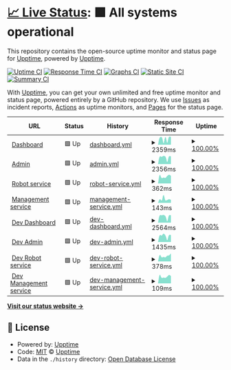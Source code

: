 # [📈 Live Status](https://demo.upptime.js.org): <!--live status--> **🟩 All systems operational**

This repository contains the open-source uptime monitor and status page for [Upptime](https://upptime.js.org), powered by [Upptime](https://github.com/upptime/upptime).

[![Uptime CI](https://github.com/trinitisolutions/srs-uptime-monitor/workflows/Uptime%20CI/badge.svg)](https://github.com/trinitisolutions/srs-uptime-monitor/actions?query=workflow%3A%22Uptime+CI%22)
[![Response Time CI](https://github.com/trinitisolutions/srs-uptime-monitor/workflows/Response%20Time%20CI/badge.svg)](https://github.com/trinitisolutions/srs-uptime-monitor/actions?query=workflow%3A%22Response+Time+CI%22)
[![Graphs CI](https://github.com/trinitisolutions/srs-uptime-monitor/workflows/Graphs%20CI/badge.svg)](https://github.com/trinitisolutions/srs-uptime-monitor/actions?query=workflow%3A%22Graphs+CI%22)
[![Static Site CI](https://github.com/trinitisolutions/srs-uptime-monitor/workflows/Static%20Site%20CI/badge.svg)](https://github.com/trinitisolutions/srs-uptime-monitor/actions?query=workflow%3A%22Static+Site+CI%22)
[![Summary CI](https://github.com/trinitisolutions/srs-uptime-monitor/workflows/Summary%20CI/badge.svg)](https://github.com/trinitisolutions/srs-uptime-monitor/actions?query=workflow%3A%22Summary+CI%22)

With [Upptime](https://upptime.js.org), you can get your own unlimited and free uptime monitor and status page, powered entirely by a GitHub repository. We use [Issues](https://github.com/upptime/upptime/issues) as incident reports, [Actions](https://github.com/trinitisolutions/srs-uptime-monitor/actions) as uptime monitors, and [Pages](https://demo.upptime.js.org) for the status page.

<!--start: status pages-->
<!-- This summary is generated by Upptime (https://github.com/upptime/upptime) -->
<!-- Do not edit this manually, your changes will be overwritten -->
<!-- prettier-ignore -->
| URL | Status | History | Response Time | Uptime |
| --- | ------ | ------- | ------------- | ------ |
| <img alt="" src="https://icons.duckduckgo.com/ip3/robot-maatje.com.ico" height="13"> [Dashboard](https://robot-maatje.com/status) | 🟩 Up | [dashboard.yml](https://github.com/trinitisolutions/srs-uptime-monitor/commits/HEAD/history/dashboard.yml) | <details><summary><img alt="Response time graph" src="./graphs/dashboard/response-time-week.png" height="20"> 2359ms</summary><br><a href="https://trinitisolutions.github.io/srs-uptime-monitor/history/dashboard"><img alt="Response time 2903" src="https://img.shields.io/endpoint?url=https%3A%2F%2Fraw.githubusercontent.com%2Ftrinitisolutions%2Fsrs-uptime-monitor%2FHEAD%2Fapi%2Fdashboard%2Fresponse-time.json"></a><br><a href="https://trinitisolutions.github.io/srs-uptime-monitor/history/dashboard"><img alt="24-hour response time 3154" src="https://img.shields.io/endpoint?url=https%3A%2F%2Fraw.githubusercontent.com%2Ftrinitisolutions%2Fsrs-uptime-monitor%2FHEAD%2Fapi%2Fdashboard%2Fresponse-time-day.json"></a><br><a href="https://trinitisolutions.github.io/srs-uptime-monitor/history/dashboard"><img alt="7-day response time 2359" src="https://img.shields.io/endpoint?url=https%3A%2F%2Fraw.githubusercontent.com%2Ftrinitisolutions%2Fsrs-uptime-monitor%2FHEAD%2Fapi%2Fdashboard%2Fresponse-time-week.json"></a><br><a href="https://trinitisolutions.github.io/srs-uptime-monitor/history/dashboard"><img alt="30-day response time 2942" src="https://img.shields.io/endpoint?url=https%3A%2F%2Fraw.githubusercontent.com%2Ftrinitisolutions%2Fsrs-uptime-monitor%2FHEAD%2Fapi%2Fdashboard%2Fresponse-time-month.json"></a><br><a href="https://trinitisolutions.github.io/srs-uptime-monitor/history/dashboard"><img alt="1-year response time 3232" src="https://img.shields.io/endpoint?url=https%3A%2F%2Fraw.githubusercontent.com%2Ftrinitisolutions%2Fsrs-uptime-monitor%2FHEAD%2Fapi%2Fdashboard%2Fresponse-time-year.json"></a></details> | <details><summary><a href="https://trinitisolutions.github.io/srs-uptime-monitor/history/dashboard">100.00%</a></summary><a href="https://trinitisolutions.github.io/srs-uptime-monitor/history/dashboard"><img alt="All-time uptime 99.99%" src="https://img.shields.io/endpoint?url=https%3A%2F%2Fraw.githubusercontent.com%2Ftrinitisolutions%2Fsrs-uptime-monitor%2FHEAD%2Fapi%2Fdashboard%2Fuptime.json"></a><br><a href="https://trinitisolutions.github.io/srs-uptime-monitor/history/dashboard"><img alt="24-hour uptime 100.00%" src="https://img.shields.io/endpoint?url=https%3A%2F%2Fraw.githubusercontent.com%2Ftrinitisolutions%2Fsrs-uptime-monitor%2FHEAD%2Fapi%2Fdashboard%2Fuptime-day.json"></a><br><a href="https://trinitisolutions.github.io/srs-uptime-monitor/history/dashboard"><img alt="7-day uptime 100.00%" src="https://img.shields.io/endpoint?url=https%3A%2F%2Fraw.githubusercontent.com%2Ftrinitisolutions%2Fsrs-uptime-monitor%2FHEAD%2Fapi%2Fdashboard%2Fuptime-week.json"></a><br><a href="https://trinitisolutions.github.io/srs-uptime-monitor/history/dashboard"><img alt="30-day uptime 100.00%" src="https://img.shields.io/endpoint?url=https%3A%2F%2Fraw.githubusercontent.com%2Ftrinitisolutions%2Fsrs-uptime-monitor%2FHEAD%2Fapi%2Fdashboard%2Fuptime-month.json"></a><br><a href="https://trinitisolutions.github.io/srs-uptime-monitor/history/dashboard"><img alt="1-year uptime 99.99%" src="https://img.shields.io/endpoint?url=https%3A%2F%2Fraw.githubusercontent.com%2Ftrinitisolutions%2Fsrs-uptime-monitor%2FHEAD%2Fapi%2Fdashboard%2Fuptime-year.json"></a></details>
| <img alt="" src="https://icons.duckduckgo.com/ip3/admin.robot-maatje.com.ico" height="13"> [Admin](https://admin.robot-maatje.com/status) | 🟩 Up | [admin.yml](https://github.com/trinitisolutions/srs-uptime-monitor/commits/HEAD/history/admin.yml) | <details><summary><img alt="Response time graph" src="./graphs/admin/response-time-week.png" height="20"> 2356ms</summary><br><a href="https://trinitisolutions.github.io/srs-uptime-monitor/history/admin"><img alt="Response time 1832" src="https://img.shields.io/endpoint?url=https%3A%2F%2Fraw.githubusercontent.com%2Ftrinitisolutions%2Fsrs-uptime-monitor%2FHEAD%2Fapi%2Fadmin%2Fresponse-time.json"></a><br><a href="https://trinitisolutions.github.io/srs-uptime-monitor/history/admin"><img alt="24-hour response time 2684" src="https://img.shields.io/endpoint?url=https%3A%2F%2Fraw.githubusercontent.com%2Ftrinitisolutions%2Fsrs-uptime-monitor%2FHEAD%2Fapi%2Fadmin%2Fresponse-time-day.json"></a><br><a href="https://trinitisolutions.github.io/srs-uptime-monitor/history/admin"><img alt="7-day response time 2356" src="https://img.shields.io/endpoint?url=https%3A%2F%2Fraw.githubusercontent.com%2Ftrinitisolutions%2Fsrs-uptime-monitor%2FHEAD%2Fapi%2Fadmin%2Fresponse-time-week.json"></a><br><a href="https://trinitisolutions.github.io/srs-uptime-monitor/history/admin"><img alt="30-day response time 2532" src="https://img.shields.io/endpoint?url=https%3A%2F%2Fraw.githubusercontent.com%2Ftrinitisolutions%2Fsrs-uptime-monitor%2FHEAD%2Fapi%2Fadmin%2Fresponse-time-month.json"></a><br><a href="https://trinitisolutions.github.io/srs-uptime-monitor/history/admin"><img alt="1-year response time 1980" src="https://img.shields.io/endpoint?url=https%3A%2F%2Fraw.githubusercontent.com%2Ftrinitisolutions%2Fsrs-uptime-monitor%2FHEAD%2Fapi%2Fadmin%2Fresponse-time-year.json"></a></details> | <details><summary><a href="https://trinitisolutions.github.io/srs-uptime-monitor/history/admin">100.00%</a></summary><a href="https://trinitisolutions.github.io/srs-uptime-monitor/history/admin"><img alt="All-time uptime 99.99%" src="https://img.shields.io/endpoint?url=https%3A%2F%2Fraw.githubusercontent.com%2Ftrinitisolutions%2Fsrs-uptime-monitor%2FHEAD%2Fapi%2Fadmin%2Fuptime.json"></a><br><a href="https://trinitisolutions.github.io/srs-uptime-monitor/history/admin"><img alt="24-hour uptime 100.00%" src="https://img.shields.io/endpoint?url=https%3A%2F%2Fraw.githubusercontent.com%2Ftrinitisolutions%2Fsrs-uptime-monitor%2FHEAD%2Fapi%2Fadmin%2Fuptime-day.json"></a><br><a href="https://trinitisolutions.github.io/srs-uptime-monitor/history/admin"><img alt="7-day uptime 100.00%" src="https://img.shields.io/endpoint?url=https%3A%2F%2Fraw.githubusercontent.com%2Ftrinitisolutions%2Fsrs-uptime-monitor%2FHEAD%2Fapi%2Fadmin%2Fuptime-week.json"></a><br><a href="https://trinitisolutions.github.io/srs-uptime-monitor/history/admin"><img alt="30-day uptime 100.00%" src="https://img.shields.io/endpoint?url=https%3A%2F%2Fraw.githubusercontent.com%2Ftrinitisolutions%2Fsrs-uptime-monitor%2FHEAD%2Fapi%2Fadmin%2Fuptime-month.json"></a><br><a href="https://trinitisolutions.github.io/srs-uptime-monitor/history/admin"><img alt="1-year uptime 99.99%" src="https://img.shields.io/endpoint?url=https%3A%2F%2Fraw.githubusercontent.com%2Ftrinitisolutions%2Fsrs-uptime-monitor%2FHEAD%2Fapi%2Fadmin%2Fuptime-year.json"></a></details>
| <img alt="" src="https://icons.duckduckgo.com/ip3/srs.trinitisolutions.nl.ico" height="13"> [Robot service](https://srs.trinitisolutions.nl/api/robots) | 🟩 Up | [robot-service.yml](https://github.com/trinitisolutions/srs-uptime-monitor/commits/HEAD/history/robot-service.yml) | <details><summary><img alt="Response time graph" src="./graphs/robot-service/response-time-week.png" height="20"> 362ms</summary><br><a href="https://trinitisolutions.github.io/srs-uptime-monitor/history/robot-service"><img alt="Response time 441" src="https://img.shields.io/endpoint?url=https%3A%2F%2Fraw.githubusercontent.com%2Ftrinitisolutions%2Fsrs-uptime-monitor%2FHEAD%2Fapi%2Frobot-service%2Fresponse-time.json"></a><br><a href="https://trinitisolutions.github.io/srs-uptime-monitor/history/robot-service"><img alt="24-hour response time 398" src="https://img.shields.io/endpoint?url=https%3A%2F%2Fraw.githubusercontent.com%2Ftrinitisolutions%2Fsrs-uptime-monitor%2FHEAD%2Fapi%2Frobot-service%2Fresponse-time-day.json"></a><br><a href="https://trinitisolutions.github.io/srs-uptime-monitor/history/robot-service"><img alt="7-day response time 362" src="https://img.shields.io/endpoint?url=https%3A%2F%2Fraw.githubusercontent.com%2Ftrinitisolutions%2Fsrs-uptime-monitor%2FHEAD%2Fapi%2Frobot-service%2Fresponse-time-week.json"></a><br><a href="https://trinitisolutions.github.io/srs-uptime-monitor/history/robot-service"><img alt="30-day response time 446" src="https://img.shields.io/endpoint?url=https%3A%2F%2Fraw.githubusercontent.com%2Ftrinitisolutions%2Fsrs-uptime-monitor%2FHEAD%2Fapi%2Frobot-service%2Fresponse-time-month.json"></a><br><a href="https://trinitisolutions.github.io/srs-uptime-monitor/history/robot-service"><img alt="1-year response time 458" src="https://img.shields.io/endpoint?url=https%3A%2F%2Fraw.githubusercontent.com%2Ftrinitisolutions%2Fsrs-uptime-monitor%2FHEAD%2Fapi%2Frobot-service%2Fresponse-time-year.json"></a></details> | <details><summary><a href="https://trinitisolutions.github.io/srs-uptime-monitor/history/robot-service">100.00%</a></summary><a href="https://trinitisolutions.github.io/srs-uptime-monitor/history/robot-service"><img alt="All-time uptime 99.93%" src="https://img.shields.io/endpoint?url=https%3A%2F%2Fraw.githubusercontent.com%2Ftrinitisolutions%2Fsrs-uptime-monitor%2FHEAD%2Fapi%2Frobot-service%2Fuptime.json"></a><br><a href="https://trinitisolutions.github.io/srs-uptime-monitor/history/robot-service"><img alt="24-hour uptime 100.00%" src="https://img.shields.io/endpoint?url=https%3A%2F%2Fraw.githubusercontent.com%2Ftrinitisolutions%2Fsrs-uptime-monitor%2FHEAD%2Fapi%2Frobot-service%2Fuptime-day.json"></a><br><a href="https://trinitisolutions.github.io/srs-uptime-monitor/history/robot-service"><img alt="7-day uptime 100.00%" src="https://img.shields.io/endpoint?url=https%3A%2F%2Fraw.githubusercontent.com%2Ftrinitisolutions%2Fsrs-uptime-monitor%2FHEAD%2Fapi%2Frobot-service%2Fuptime-week.json"></a><br><a href="https://trinitisolutions.github.io/srs-uptime-monitor/history/robot-service"><img alt="30-day uptime 100.00%" src="https://img.shields.io/endpoint?url=https%3A%2F%2Fraw.githubusercontent.com%2Ftrinitisolutions%2Fsrs-uptime-monitor%2FHEAD%2Fapi%2Frobot-service%2Fuptime-month.json"></a><br><a href="https://trinitisolutions.github.io/srs-uptime-monitor/history/robot-service"><img alt="1-year uptime 99.99%" src="https://img.shields.io/endpoint?url=https%3A%2F%2Fraw.githubusercontent.com%2Ftrinitisolutions%2Fsrs-uptime-monitor%2FHEAD%2Fapi%2Frobot-service%2Fuptime-year.json"></a></details>
| <img alt="" src="https://icons.duckduckgo.com/ip3/srs.trinitisolutions.nl.ico" height="13"> [Management service](https://srs.trinitisolutions.nl/api/customers) | 🟩 Up | [management-service.yml](https://github.com/trinitisolutions/srs-uptime-monitor/commits/HEAD/history/management-service.yml) | <details><summary><img alt="Response time graph" src="./graphs/management-service/response-time-week.png" height="20"> 143ms</summary><br><a href="https://trinitisolutions.github.io/srs-uptime-monitor/history/management-service"><img alt="Response time 155" src="https://img.shields.io/endpoint?url=https%3A%2F%2Fraw.githubusercontent.com%2Ftrinitisolutions%2Fsrs-uptime-monitor%2FHEAD%2Fapi%2Fmanagement-service%2Fresponse-time.json"></a><br><a href="https://trinitisolutions.github.io/srs-uptime-monitor/history/management-service"><img alt="24-hour response time 118" src="https://img.shields.io/endpoint?url=https%3A%2F%2Fraw.githubusercontent.com%2Ftrinitisolutions%2Fsrs-uptime-monitor%2FHEAD%2Fapi%2Fmanagement-service%2Fresponse-time-day.json"></a><br><a href="https://trinitisolutions.github.io/srs-uptime-monitor/history/management-service"><img alt="7-day response time 143" src="https://img.shields.io/endpoint?url=https%3A%2F%2Fraw.githubusercontent.com%2Ftrinitisolutions%2Fsrs-uptime-monitor%2FHEAD%2Fapi%2Fmanagement-service%2Fresponse-time-week.json"></a><br><a href="https://trinitisolutions.github.io/srs-uptime-monitor/history/management-service"><img alt="30-day response time 154" src="https://img.shields.io/endpoint?url=https%3A%2F%2Fraw.githubusercontent.com%2Ftrinitisolutions%2Fsrs-uptime-monitor%2FHEAD%2Fapi%2Fmanagement-service%2Fresponse-time-month.json"></a><br><a href="https://trinitisolutions.github.io/srs-uptime-monitor/history/management-service"><img alt="1-year response time 128" src="https://img.shields.io/endpoint?url=https%3A%2F%2Fraw.githubusercontent.com%2Ftrinitisolutions%2Fsrs-uptime-monitor%2FHEAD%2Fapi%2Fmanagement-service%2Fresponse-time-year.json"></a></details> | <details><summary><a href="https://trinitisolutions.github.io/srs-uptime-monitor/history/management-service">100.00%</a></summary><a href="https://trinitisolutions.github.io/srs-uptime-monitor/history/management-service"><img alt="All-time uptime 99.93%" src="https://img.shields.io/endpoint?url=https%3A%2F%2Fraw.githubusercontent.com%2Ftrinitisolutions%2Fsrs-uptime-monitor%2FHEAD%2Fapi%2Fmanagement-service%2Fuptime.json"></a><br><a href="https://trinitisolutions.github.io/srs-uptime-monitor/history/management-service"><img alt="24-hour uptime 100.00%" src="https://img.shields.io/endpoint?url=https%3A%2F%2Fraw.githubusercontent.com%2Ftrinitisolutions%2Fsrs-uptime-monitor%2FHEAD%2Fapi%2Fmanagement-service%2Fuptime-day.json"></a><br><a href="https://trinitisolutions.github.io/srs-uptime-monitor/history/management-service"><img alt="7-day uptime 100.00%" src="https://img.shields.io/endpoint?url=https%3A%2F%2Fraw.githubusercontent.com%2Ftrinitisolutions%2Fsrs-uptime-monitor%2FHEAD%2Fapi%2Fmanagement-service%2Fuptime-week.json"></a><br><a href="https://trinitisolutions.github.io/srs-uptime-monitor/history/management-service"><img alt="30-day uptime 100.00%" src="https://img.shields.io/endpoint?url=https%3A%2F%2Fraw.githubusercontent.com%2Ftrinitisolutions%2Fsrs-uptime-monitor%2FHEAD%2Fapi%2Fmanagement-service%2Fuptime-month.json"></a><br><a href="https://trinitisolutions.github.io/srs-uptime-monitor/history/management-service"><img alt="1-year uptime 99.97%" src="https://img.shields.io/endpoint?url=https%3A%2F%2Fraw.githubusercontent.com%2Ftrinitisolutions%2Fsrs-uptime-monitor%2FHEAD%2Fapi%2Fmanagement-service%2Fuptime-year.json"></a></details>
| <img alt="" src="https://icons.duckduckgo.com/ip3/dashboard.srs.appset.nl.ico" height="13"> [Dev Dashboard](https://dashboard.srs.appset.nl/status) | 🟩 Up | [dev-dashboard.yml](https://github.com/trinitisolutions/srs-uptime-monitor/commits/HEAD/history/dev-dashboard.yml) | <details><summary><img alt="Response time graph" src="./graphs/dev-dashboard/response-time-week.png" height="20"> 2564ms</summary><br><a href="https://trinitisolutions.github.io/srs-uptime-monitor/history/dev-dashboard"><img alt="Response time 2942" src="https://img.shields.io/endpoint?url=https%3A%2F%2Fraw.githubusercontent.com%2Ftrinitisolutions%2Fsrs-uptime-monitor%2FHEAD%2Fapi%2Fdev-dashboard%2Fresponse-time.json"></a><br><a href="https://trinitisolutions.github.io/srs-uptime-monitor/history/dev-dashboard"><img alt="24-hour response time 2991" src="https://img.shields.io/endpoint?url=https%3A%2F%2Fraw.githubusercontent.com%2Ftrinitisolutions%2Fsrs-uptime-monitor%2FHEAD%2Fapi%2Fdev-dashboard%2Fresponse-time-day.json"></a><br><a href="https://trinitisolutions.github.io/srs-uptime-monitor/history/dev-dashboard"><img alt="7-day response time 2564" src="https://img.shields.io/endpoint?url=https%3A%2F%2Fraw.githubusercontent.com%2Ftrinitisolutions%2Fsrs-uptime-monitor%2FHEAD%2Fapi%2Fdev-dashboard%2Fresponse-time-week.json"></a><br><a href="https://trinitisolutions.github.io/srs-uptime-monitor/history/dev-dashboard"><img alt="30-day response time 3132" src="https://img.shields.io/endpoint?url=https%3A%2F%2Fraw.githubusercontent.com%2Ftrinitisolutions%2Fsrs-uptime-monitor%2FHEAD%2Fapi%2Fdev-dashboard%2Fresponse-time-month.json"></a><br><a href="https://trinitisolutions.github.io/srs-uptime-monitor/history/dev-dashboard"><img alt="1-year response time 3289" src="https://img.shields.io/endpoint?url=https%3A%2F%2Fraw.githubusercontent.com%2Ftrinitisolutions%2Fsrs-uptime-monitor%2FHEAD%2Fapi%2Fdev-dashboard%2Fresponse-time-year.json"></a></details> | <details><summary><a href="https://trinitisolutions.github.io/srs-uptime-monitor/history/dev-dashboard">100.00%</a></summary><a href="https://trinitisolutions.github.io/srs-uptime-monitor/history/dev-dashboard"><img alt="All-time uptime 99.86%" src="https://img.shields.io/endpoint?url=https%3A%2F%2Fraw.githubusercontent.com%2Ftrinitisolutions%2Fsrs-uptime-monitor%2FHEAD%2Fapi%2Fdev-dashboard%2Fuptime.json"></a><br><a href="https://trinitisolutions.github.io/srs-uptime-monitor/history/dev-dashboard"><img alt="24-hour uptime 100.00%" src="https://img.shields.io/endpoint?url=https%3A%2F%2Fraw.githubusercontent.com%2Ftrinitisolutions%2Fsrs-uptime-monitor%2FHEAD%2Fapi%2Fdev-dashboard%2Fuptime-day.json"></a><br><a href="https://trinitisolutions.github.io/srs-uptime-monitor/history/dev-dashboard"><img alt="7-day uptime 100.00%" src="https://img.shields.io/endpoint?url=https%3A%2F%2Fraw.githubusercontent.com%2Ftrinitisolutions%2Fsrs-uptime-monitor%2FHEAD%2Fapi%2Fdev-dashboard%2Fuptime-week.json"></a><br><a href="https://trinitisolutions.github.io/srs-uptime-monitor/history/dev-dashboard"><img alt="30-day uptime 100.00%" src="https://img.shields.io/endpoint?url=https%3A%2F%2Fraw.githubusercontent.com%2Ftrinitisolutions%2Fsrs-uptime-monitor%2FHEAD%2Fapi%2Fdev-dashboard%2Fuptime-month.json"></a><br><a href="https://trinitisolutions.github.io/srs-uptime-monitor/history/dev-dashboard"><img alt="1-year uptime 99.82%" src="https://img.shields.io/endpoint?url=https%3A%2F%2Fraw.githubusercontent.com%2Ftrinitisolutions%2Fsrs-uptime-monitor%2FHEAD%2Fapi%2Fdev-dashboard%2Fuptime-year.json"></a></details>
| <img alt="" src="https://icons.duckduckgo.com/ip3/admin.srs.appset.nl.ico" height="13"> [Dev Admin](https://admin.srs.appset.nl/status) | 🟩 Up | [dev-admin.yml](https://github.com/trinitisolutions/srs-uptime-monitor/commits/HEAD/history/dev-admin.yml) | <details><summary><img alt="Response time graph" src="./graphs/dev-admin/response-time-week.png" height="20"> 1435ms</summary><br><a href="https://trinitisolutions.github.io/srs-uptime-monitor/history/dev-admin"><img alt="Response time 1580" src="https://img.shields.io/endpoint?url=https%3A%2F%2Fraw.githubusercontent.com%2Ftrinitisolutions%2Fsrs-uptime-monitor%2FHEAD%2Fapi%2Fdev-admin%2Fresponse-time.json"></a><br><a href="https://trinitisolutions.github.io/srs-uptime-monitor/history/dev-admin"><img alt="24-hour response time 1620" src="https://img.shields.io/endpoint?url=https%3A%2F%2Fraw.githubusercontent.com%2Ftrinitisolutions%2Fsrs-uptime-monitor%2FHEAD%2Fapi%2Fdev-admin%2Fresponse-time-day.json"></a><br><a href="https://trinitisolutions.github.io/srs-uptime-monitor/history/dev-admin"><img alt="7-day response time 1435" src="https://img.shields.io/endpoint?url=https%3A%2F%2Fraw.githubusercontent.com%2Ftrinitisolutions%2Fsrs-uptime-monitor%2FHEAD%2Fapi%2Fdev-admin%2Fresponse-time-week.json"></a><br><a href="https://trinitisolutions.github.io/srs-uptime-monitor/history/dev-admin"><img alt="30-day response time 1809" src="https://img.shields.io/endpoint?url=https%3A%2F%2Fraw.githubusercontent.com%2Ftrinitisolutions%2Fsrs-uptime-monitor%2FHEAD%2Fapi%2Fdev-admin%2Fresponse-time-month.json"></a><br><a href="https://trinitisolutions.github.io/srs-uptime-monitor/history/dev-admin"><img alt="1-year response time 1738" src="https://img.shields.io/endpoint?url=https%3A%2F%2Fraw.githubusercontent.com%2Ftrinitisolutions%2Fsrs-uptime-monitor%2FHEAD%2Fapi%2Fdev-admin%2Fresponse-time-year.json"></a></details> | <details><summary><a href="https://trinitisolutions.github.io/srs-uptime-monitor/history/dev-admin">100.00%</a></summary><a href="https://trinitisolutions.github.io/srs-uptime-monitor/history/dev-admin"><img alt="All-time uptime 99.89%" src="https://img.shields.io/endpoint?url=https%3A%2F%2Fraw.githubusercontent.com%2Ftrinitisolutions%2Fsrs-uptime-monitor%2FHEAD%2Fapi%2Fdev-admin%2Fuptime.json"></a><br><a href="https://trinitisolutions.github.io/srs-uptime-monitor/history/dev-admin"><img alt="24-hour uptime 100.00%" src="https://img.shields.io/endpoint?url=https%3A%2F%2Fraw.githubusercontent.com%2Ftrinitisolutions%2Fsrs-uptime-monitor%2FHEAD%2Fapi%2Fdev-admin%2Fuptime-day.json"></a><br><a href="https://trinitisolutions.github.io/srs-uptime-monitor/history/dev-admin"><img alt="7-day uptime 100.00%" src="https://img.shields.io/endpoint?url=https%3A%2F%2Fraw.githubusercontent.com%2Ftrinitisolutions%2Fsrs-uptime-monitor%2FHEAD%2Fapi%2Fdev-admin%2Fuptime-week.json"></a><br><a href="https://trinitisolutions.github.io/srs-uptime-monitor/history/dev-admin"><img alt="30-day uptime 100.00%" src="https://img.shields.io/endpoint?url=https%3A%2F%2Fraw.githubusercontent.com%2Ftrinitisolutions%2Fsrs-uptime-monitor%2FHEAD%2Fapi%2Fdev-admin%2Fuptime-month.json"></a><br><a href="https://trinitisolutions.github.io/srs-uptime-monitor/history/dev-admin"><img alt="1-year uptime 99.85%" src="https://img.shields.io/endpoint?url=https%3A%2F%2Fraw.githubusercontent.com%2Ftrinitisolutions%2Fsrs-uptime-monitor%2FHEAD%2Fapi%2Fdev-admin%2Fuptime-year.json"></a></details>
| <img alt="" src="https://icons.duckduckgo.com/ip3/srs.appset.nl.ico" height="13"> [Dev Robot service](https://srs.appset.nl/api/robots) | 🟩 Up | [dev-robot-service.yml](https://github.com/trinitisolutions/srs-uptime-monitor/commits/HEAD/history/dev-robot-service.yml) | <details><summary><img alt="Response time graph" src="./graphs/dev-robot-service/response-time-week.png" height="20"> 378ms</summary><br><a href="https://trinitisolutions.github.io/srs-uptime-monitor/history/dev-robot-service"><img alt="Response time 384" src="https://img.shields.io/endpoint?url=https%3A%2F%2Fraw.githubusercontent.com%2Ftrinitisolutions%2Fsrs-uptime-monitor%2FHEAD%2Fapi%2Fdev-robot-service%2Fresponse-time.json"></a><br><a href="https://trinitisolutions.github.io/srs-uptime-monitor/history/dev-robot-service"><img alt="24-hour response time 547" src="https://img.shields.io/endpoint?url=https%3A%2F%2Fraw.githubusercontent.com%2Ftrinitisolutions%2Fsrs-uptime-monitor%2FHEAD%2Fapi%2Fdev-robot-service%2Fresponse-time-day.json"></a><br><a href="https://trinitisolutions.github.io/srs-uptime-monitor/history/dev-robot-service"><img alt="7-day response time 378" src="https://img.shields.io/endpoint?url=https%3A%2F%2Fraw.githubusercontent.com%2Ftrinitisolutions%2Fsrs-uptime-monitor%2FHEAD%2Fapi%2Fdev-robot-service%2Fresponse-time-week.json"></a><br><a href="https://trinitisolutions.github.io/srs-uptime-monitor/history/dev-robot-service"><img alt="30-day response time 415" src="https://img.shields.io/endpoint?url=https%3A%2F%2Fraw.githubusercontent.com%2Ftrinitisolutions%2Fsrs-uptime-monitor%2FHEAD%2Fapi%2Fdev-robot-service%2Fresponse-time-month.json"></a><br><a href="https://trinitisolutions.github.io/srs-uptime-monitor/history/dev-robot-service"><img alt="1-year response time 385" src="https://img.shields.io/endpoint?url=https%3A%2F%2Fraw.githubusercontent.com%2Ftrinitisolutions%2Fsrs-uptime-monitor%2FHEAD%2Fapi%2Fdev-robot-service%2Fresponse-time-year.json"></a></details> | <details><summary><a href="https://trinitisolutions.github.io/srs-uptime-monitor/history/dev-robot-service">100.00%</a></summary><a href="https://trinitisolutions.github.io/srs-uptime-monitor/history/dev-robot-service"><img alt="All-time uptime 99.85%" src="https://img.shields.io/endpoint?url=https%3A%2F%2Fraw.githubusercontent.com%2Ftrinitisolutions%2Fsrs-uptime-monitor%2FHEAD%2Fapi%2Fdev-robot-service%2Fuptime.json"></a><br><a href="https://trinitisolutions.github.io/srs-uptime-monitor/history/dev-robot-service"><img alt="24-hour uptime 100.00%" src="https://img.shields.io/endpoint?url=https%3A%2F%2Fraw.githubusercontent.com%2Ftrinitisolutions%2Fsrs-uptime-monitor%2FHEAD%2Fapi%2Fdev-robot-service%2Fuptime-day.json"></a><br><a href="https://trinitisolutions.github.io/srs-uptime-monitor/history/dev-robot-service"><img alt="7-day uptime 100.00%" src="https://img.shields.io/endpoint?url=https%3A%2F%2Fraw.githubusercontent.com%2Ftrinitisolutions%2Fsrs-uptime-monitor%2FHEAD%2Fapi%2Fdev-robot-service%2Fuptime-week.json"></a><br><a href="https://trinitisolutions.github.io/srs-uptime-monitor/history/dev-robot-service"><img alt="30-day uptime 99.65%" src="https://img.shields.io/endpoint?url=https%3A%2F%2Fraw.githubusercontent.com%2Ftrinitisolutions%2Fsrs-uptime-monitor%2FHEAD%2Fapi%2Fdev-robot-service%2Fuptime-month.json"></a><br><a href="https://trinitisolutions.github.io/srs-uptime-monitor/history/dev-robot-service"><img alt="1-year uptime 99.82%" src="https://img.shields.io/endpoint?url=https%3A%2F%2Fraw.githubusercontent.com%2Ftrinitisolutions%2Fsrs-uptime-monitor%2FHEAD%2Fapi%2Fdev-robot-service%2Fuptime-year.json"></a></details>
| <img alt="" src="https://icons.duckduckgo.com/ip3/srs.appset.nl.ico" height="13"> [Dev Management service](https://srs.appset.nl/api/customers) | 🟩 Up | [dev-management-service.yml](https://github.com/trinitisolutions/srs-uptime-monitor/commits/HEAD/history/dev-management-service.yml) | <details><summary><img alt="Response time graph" src="./graphs/dev-management-service/response-time-week.png" height="20"> 109ms</summary><br><a href="https://trinitisolutions.github.io/srs-uptime-monitor/history/dev-management-service"><img alt="Response time 138" src="https://img.shields.io/endpoint?url=https%3A%2F%2Fraw.githubusercontent.com%2Ftrinitisolutions%2Fsrs-uptime-monitor%2FHEAD%2Fapi%2Fdev-management-service%2Fresponse-time.json"></a><br><a href="https://trinitisolutions.github.io/srs-uptime-monitor/history/dev-management-service"><img alt="24-hour response time 118" src="https://img.shields.io/endpoint?url=https%3A%2F%2Fraw.githubusercontent.com%2Ftrinitisolutions%2Fsrs-uptime-monitor%2FHEAD%2Fapi%2Fdev-management-service%2Fresponse-time-day.json"></a><br><a href="https://trinitisolutions.github.io/srs-uptime-monitor/history/dev-management-service"><img alt="7-day response time 109" src="https://img.shields.io/endpoint?url=https%3A%2F%2Fraw.githubusercontent.com%2Ftrinitisolutions%2Fsrs-uptime-monitor%2FHEAD%2Fapi%2Fdev-management-service%2Fresponse-time-week.json"></a><br><a href="https://trinitisolutions.github.io/srs-uptime-monitor/history/dev-management-service"><img alt="30-day response time 200" src="https://img.shields.io/endpoint?url=https%3A%2F%2Fraw.githubusercontent.com%2Ftrinitisolutions%2Fsrs-uptime-monitor%2FHEAD%2Fapi%2Fdev-management-service%2Fresponse-time-month.json"></a><br><a href="https://trinitisolutions.github.io/srs-uptime-monitor/history/dev-management-service"><img alt="1-year response time 134" src="https://img.shields.io/endpoint?url=https%3A%2F%2Fraw.githubusercontent.com%2Ftrinitisolutions%2Fsrs-uptime-monitor%2FHEAD%2Fapi%2Fdev-management-service%2Fresponse-time-year.json"></a></details> | <details><summary><a href="https://trinitisolutions.github.io/srs-uptime-monitor/history/dev-management-service">100.00%</a></summary><a href="https://trinitisolutions.github.io/srs-uptime-monitor/history/dev-management-service"><img alt="All-time uptime 99.86%" src="https://img.shields.io/endpoint?url=https%3A%2F%2Fraw.githubusercontent.com%2Ftrinitisolutions%2Fsrs-uptime-monitor%2FHEAD%2Fapi%2Fdev-management-service%2Fuptime.json"></a><br><a href="https://trinitisolutions.github.io/srs-uptime-monitor/history/dev-management-service"><img alt="24-hour uptime 100.00%" src="https://img.shields.io/endpoint?url=https%3A%2F%2Fraw.githubusercontent.com%2Ftrinitisolutions%2Fsrs-uptime-monitor%2FHEAD%2Fapi%2Fdev-management-service%2Fuptime-day.json"></a><br><a href="https://trinitisolutions.github.io/srs-uptime-monitor/history/dev-management-service"><img alt="7-day uptime 100.00%" src="https://img.shields.io/endpoint?url=https%3A%2F%2Fraw.githubusercontent.com%2Ftrinitisolutions%2Fsrs-uptime-monitor%2FHEAD%2Fapi%2Fdev-management-service%2Fuptime-week.json"></a><br><a href="https://trinitisolutions.github.io/srs-uptime-monitor/history/dev-management-service"><img alt="30-day uptime 99.65%" src="https://img.shields.io/endpoint?url=https%3A%2F%2Fraw.githubusercontent.com%2Ftrinitisolutions%2Fsrs-uptime-monitor%2FHEAD%2Fapi%2Fdev-management-service%2Fuptime-month.json"></a><br><a href="https://trinitisolutions.github.io/srs-uptime-monitor/history/dev-management-service"><img alt="1-year uptime 99.82%" src="https://img.shields.io/endpoint?url=https%3A%2F%2Fraw.githubusercontent.com%2Ftrinitisolutions%2Fsrs-uptime-monitor%2FHEAD%2Fapi%2Fdev-management-service%2Fuptime-year.json"></a></details>

<!--end: status pages-->

[**Visit our status website →**](https://trinitisolutions.github.io/srs-uptime-monitor/)

## 📄 License

- Powered by: [Upptime](https://github.com/upptime/upptime)
- Code: [MIT](./LICENSE) © [Upptime](https://upptime.js.org)
- Data in the `./history` directory: [Open Database License](https://opendatacommons.org/licenses/odbl/1-0/)
